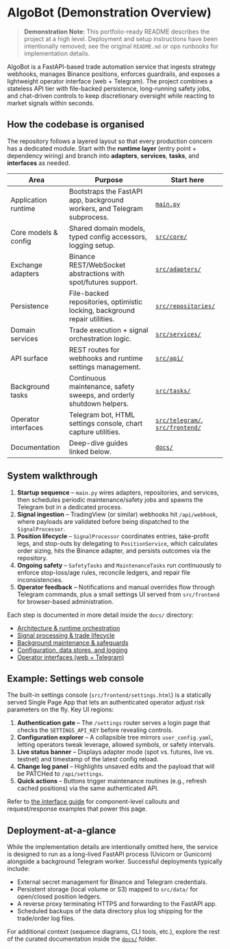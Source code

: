 # AlgoBot (Demonstration Overview)

> **Demonstration Note:** This portfolio-ready README describes the project at a high level. Deployment and setup instructions have been intentionally removed; see the original `README.md` or ops runbooks for implementation details.

AlgoBot is a FastAPI-based trade automation service that ingests strategy webhooks, manages Binance positions, enforces guardrails, and exposes a lightweight operator interface (web + Telegram). The project combines a stateless API tier with file-backed persistence, long-running safety jobs, and chat-driven controls to keep discretionary oversight while reacting to market signals within seconds.

## How the codebase is organised

The repository follows a layered layout so that every production concern has a dedicated module. Start with the **runtime layer** (entry point + dependency wiring) and branch into **adapters**, **services**, **tasks**, and **interfaces** as needed.

| Area | Purpose | Start here |
| --- | --- | --- |
| Application runtime | Bootstraps the FastAPI app, background workers, and Telegram subprocess. | [`main.py`](main.py) |
| Core models & config | Shared domain models, typed config accessors, logging setup. | [`src/core/`](src/core) |
| Exchange adapters | Binance REST/WebSocket abstractions with spot/futures support. | [`src/adapters/`](src/adapters) |
| Persistence | File-backed repositories, optimistic locking, background repair utilities. | [`src/repositories/`](src/repositories) |
| Domain services | Trade execution + signal orchestration logic. | [`src/services/`](src/services) |
| API surface | REST routes for webhooks and runtime settings management. | [`src/api/`](src/api) |
| Background tasks | Continuous maintenance, safety sweeps, and orderly shutdown helpers. | [`src/tasks/`](src/tasks) |
| Operator interfaces | Telegram bot, HTML settings console, chart capture utilities. | [`src/telegram/`](src/telegram), [`src/frontend/`](src/frontend) |
| Documentation | Deep-dive guides linked below. | [`docs/`](docs) |

## System walkthrough

1. **Startup sequence** – `main.py` wires adapters, repositories, and services, then schedules periodic maintenance/safety jobs and spawns the Telegram bot in a dedicated process.
2. **Signal ingestion** – TradingView (or similar) webhooks hit `/api/webhook`, where payloads are validated before being dispatched to the `SignalProcessor`.
3. **Position lifecycle** – `SignalProcessor` coordinates entries, take-profit legs, and stop-outs by delegating to `PositionService`, which calculates order sizing, hits the Binance adapter, and persists outcomes via the repository.
4. **Ongoing safety** – `SafetyTasks` and `MaintenanceTasks` run continuously to enforce stop-loss/age rules, reconcile ledgers, and repair file inconsistencies.
5. **Operator feedback** – Notifications and manual overrides flow through Telegram commands, plus a small settings UI served from `src/frontend` for browser-based administration.

Each step is documented in more detail inside the `docs/` directory:

- [Architecture & runtime orchestration](src/docs/architecture.md)
- [Signal processing & trade lifecycle](src/docs/trade-lifecycle.md)
- [Background maintenance & safeguards](src/docs/background-jobs.md)
- [Configuration, data stores, and logging](src/docs/operations.md)
- [Operator interfaces (web + Telegram)](src/docs/interfaces.md)

## Example: Settings web console

The built-in settings console (`src/frontend/settings.html`) is a statically served Single Page App that lets an authenticated operator adjust risk parameters on the fly. Key UI regions:

1. **Authentication gate** – The `/settings` router serves a login page that checks the `SETTINGS_API_KEY` before revealing controls.
2. **Configuration explorer** – A collapsible tree mirrors `user_config.yaml`, letting operators tweak leverage, allowed symbols, or safety intervals.
3. **Live status banner** – Displays adapter mode (spot vs. futures, live vs. testnet) and timestamp of the latest config reload.
4. **Change log panel** – Highlights unsaved edits and the payload that will be PATCHed to `/api/settings`.
5. **Quick actions** – Buttons trigger maintenance routines (e.g., refresh cached positions) via the same authenticated API.

Refer to [the interface guide](src/docs/interfaces.md) for component-level callouts and request/response examples that power this page.

## Deployment-at-a-glance

While the implementation details are intentionally omitted here, the service is designed to run as a long-lived FastAPI process (Uvicorn or Gunicorn) alongside a background Telegram worker. Successful deployments typically include:

- External secret management for Binance and Telegram credentials.
- Persistent storage (local volume or S3) mapped to `src/data/` for open/closed position ledgers.
- A reverse proxy terminating HTTPS and forwarding to the FastAPI app.
- Scheduled backups of the data directory plus log shipping for the trade/order log files.

For additional context (sequence diagrams, CLI tools, etc.), explore the rest of the curated documentation inside the [`docs/`](docs) folder.